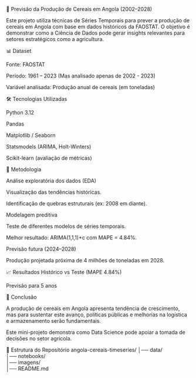 🌾 Previsão da Produção de Cereais em Angola (2002–2028)

Este projeto utiliza técnicas de Séries Temporais para prever a produção de cereais em Angola com base em dados históricos da FAOSTAT.
O objetivo é demonstrar como a Ciência de Dados pode gerar insights relevantes para setores estratégicos como a agricultura.

📊 Dataset

Fonte: FAOSTAT

Período: 1961 – 2023 (Mas analisado apenas de 2002 - 2023)

Variável analisada: Produção anual de cereais (em toneladas)

🛠️ Tecnologias Utilizadas

Python 3.12

Pandas

Matplotlib / Seaborn

Statsmodels (ARIMA, Holt-Winters)

Scikit-learn (avaliação de métricas)

🔎 Metodologia

Análise exploratória dos dados (EDA)

Visualização das tendências históricas.

Identificação de quebras estruturais (ex: 2008 em diante).

Modelagem preditiva

Teste de diferentes modelos de séries temporais.

Melhor resultado: ARIMA(1,1,1)+c com MAPE = 4.84%.

Previsão futura (2024–2028)

Produção projetada próxima de 4 milhões de toneladas em 2028.

📈 Resultados
Histórico vs Teste (MAPE 4.84%)

Previsão para 5 anos

🚀 Conclusão

A produção de cereais em Angola apresenta tendência de crescimento, mas para sustentar este avanço, políticas públicas e melhorias na logística e armazenamento serão fundamentais.

Este mini-projeto demonstra como Data Science pode apoiar a tomada de decisões no setor agrícola.

📂 Estrutura do Repositório
angola-cereais-timeseries/
│── data/                
│── notebooks/           
│── imagens/             
│── README.md            
